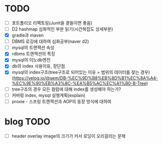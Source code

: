 # TODO
- [ ] 포트폴리오 리팩토링(Junit을 곁들이면 좋음)
- [ ] D2 hashmap 심화적인 부분 읽기(시간복잡도 상세부분)
- [x] gradle과 maven
- [ ] DBMS 로깅에 대하여 심화공부(naver d2)
- [ ] mysql의 트랜잭션 속성
- [x] rdbms 트랜잭션의 특징
- [x] mysql의 이노db엔진
- [x] db의 index 사용이유, 장단점
- [x] mysql의 index구조(tree구조로 되어있는 이유 = 범위의 데이터를 찾는 경우) (https://velog.io/@sem/DB-%EC%9D%B8%EB%8D%B1%EC%8A%A4-%EC%9E%90%EB%A3%8C-%EA%B5%AC%EC%A1%B0-B-Tree)
- [ ] tree구조의 경우 모든 컬럼에 대해 index를 생성해야 하는가?
- [ ] 커버렁 index,  mysql 실행계획(explain)
- [ ] proxie - 스프링 트랜잭션과 AOP의 동장 방식에 대하여

# blog TODO
- [ ] header overlay image의 크기가 커서 로딩이 오리걸리는 문제
